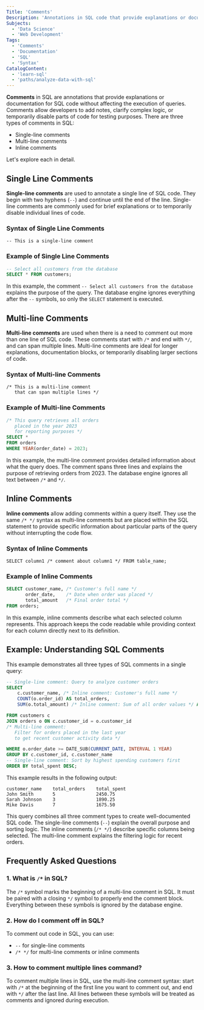 ```yaml
---
Title: 'Comments'
Description: 'Annotations in SQL code that provide explanations or documentation without affecting query execution.'
Subjects:
  - 'Data Science'
  - 'Web Development'
Tags:
  - 'Comments'
  - 'Documentation'
  - 'SQL'
  - 'Syntax'
CatalogContent:
  - 'learn-sql'
  - 'paths/analyze-data-with-sql'
---
```


**Comments** in SQL are annotations that provide explanations or documentation for SQL code without affecting the execution of queries. Comments allow developers to add notes, clarify complex logic, or temporarily disable parts of code for testing purposes. There are three types of comments in SQL:

- Single-line comments
- Multi-line comments
- Inline comments

Let's explore each in detail.

## Single Line Comments

**Single-line comments** are used to annotate a single line of SQL code. They begin with two hyphens (`--`) and continue until the end of the line. Single-line comments are commonly used for brief explanations or to temporarily disable individual lines of code.

### Syntax of Single Line Comments

```pseudo
-- This is a single-line comment
```

### Example of Single Line Comments

```sql
-- Select all customers from the database
SELECT * FROM customers;
```

In this example, the comment `-- Select all customers from the database` explains the purpose of the query. The database engine ignores everything after the `--` symbols, so only the `SELECT` statement is executed.

## Multi-line Comments

**Multi-line comments** are used when there is a need to comment out more than one line of SQL code. These comments start with `/*` and end with `*/`, and can span multiple lines. Multi-line comments are ideal for longer explanations, documentation blocks, or temporarily disabling larger sections of code.

### Syntax of Multi-line Comments

```pseudo
/* This is a multi-line comment
   that can span multiple lines */
```

### Example of Multi-line Comments

```sql
/* This query retrieves all orders
   placed in the year 2023
   for reporting purposes */
SELECT *
FROM orders
WHERE YEAR(order_date) = 2023;
```

In this example, the multi-line comment provides detailed information about what the query does. The comment spans three lines and explains the purpose of retrieving orders from 2023. The database engine ignores all text between `/*` and `*/`.

## Inline Comments

**Inline comments** allow adding comments within a query itself. They use the same `/* */` syntax as multi-line comments but are placed within the SQL statement to provide specific information about particular parts of the query without interrupting the code flow.

### Syntax of Inline Comments

```pseudo
SELECT column1 /* comment about column1 */ FROM table_name;
```

### Example of Inline Comments

```sql
SELECT customer_name, /* Customer's full name */
       order_date,    /* Date when order was placed */
       total_amount   /* Final order total */
FROM orders;
```

In this example, inline comments describe what each selected column represents. This approach keeps the code readable while providing context for each column directly next to its definition.

## Example: Understanding SQL Comments

This example demonstrates all three types of SQL comments in a single query:

```sql
-- Single-line comment: Query to analyze customer orders
SELECT
    c.customer_name, /* Inline comment: Customer's full name */
    COUNT(o.order_id) AS total_orders,
    SUM(o.total_amount) /* Inline comment: Sum of all order values */ AS total_spent

FROM customers c
JOIN orders o ON c.customer_id = o.customer_id
/* Multi-line comment:
   Filter for orders placed in the last year
   to get recent customer activity data */

WHERE o.order_date >= DATE_SUB(CURRENT_DATE, INTERVAL 1 YEAR)
GROUP BY c.customer_id, c.customer_name
-- Single-line comment: Sort by highest spending customers first
ORDER BY total_spent DESC;
```

This example results in the following output:

```shell
customer_name    total_orders    total_spent
John Smith       5               2450.75
Sarah Johnson    3               1890.25
Mike Davis       7               1675.50
```

This query combines all three comment types to create well-documented SQL code. The single-line comments (`--`) explain the overall purpose and sorting logic. The inline comments (`/* */`) describe specific columns being selected. The multi-line comment explains the filtering logic for recent orders.

## Frequently Asked Questions

### 1. What is `/*` in SQL?

The `/*` symbol marks the beginning of a multi-line comment in SQL. It must be paired with a closing `*/` symbol to properly end the comment block. Everything between these symbols is ignored by the database engine.

### 2. How do I comment off in SQL?

To comment out code in SQL, you can use:

- `--` for single-line comments
- `/* */` for multi-line comments or inline comments

### 3. How to comment multiple lines command?

To comment multiple lines in SQL, use the multi-line comment syntax: start with `/*` at the beginning of the first line you want to comment out, and end with `*/` after the last line. All lines between these symbols will be treated as comments and ignored during execution.
